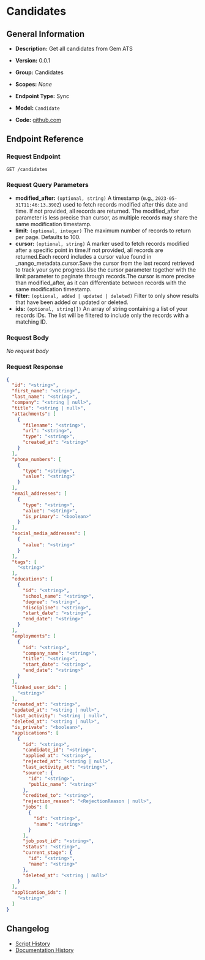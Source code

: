 <!-- BEGIN GENERATED CONTENT -->
# Candidates

## General Information

- **Description:** Get all candidates from Gem ATS

- **Version:** 0.0.1
- **Group:** Candidates
- **Scopes:** _None_
- **Endpoint Type:** Sync
- **Model:** `Candidate`
- **Code:** [github.com](https://github.com/NangoHQ/integration-templates/tree/main/integrations/gem/syncs/candidates.ts)


## Endpoint Reference

### Request Endpoint

`GET /candidates`

### Request Query Parameters

- **modified_after:** `(optional, string)` A timestamp (e.g., `2023-05-31T11:46:13.390Z`) used to fetch records modified after this date and time. If not provided, all records are returned. The modified_after parameter is less precise than cursor, as multiple records may share the same modification timestamp.
- **limit:** `(optional, integer)` The maximum number of records to return per page. Defaults to 100.
- **cursor:** `(optional, string)` A marker used to fetch records modified after a specific point in time.If not provided, all records are returned.Each record includes a cursor value found in _nango_metadata.cursor.Save the cursor from the last record retrieved to track your sync progress.Use the cursor parameter together with the limit parameter to paginate through records.The cursor is more precise than modified_after, as it can differentiate between records with the same modification timestamp.
- **filter:** `(optional, added | updated | deleted)` Filter to only show results that have been added or updated or deleted.
- **ids:** `(optional, string[])` An array of string containing a list of your records IDs. The list will be filtered to include only the records with a matching ID.

### Request Body

_No request body_

### Request Response

```json
{
  "id": "<string>",
  "first_name": "<string>",
  "last_name": "<string>",
  "company": "<string | null>",
  "title": "<string | null>",
  "attachments": [
    {
      "filename": "<string>",
      "url": "<string>",
      "type": "<string>",
      "created_at": "<string>"
    }
  ],
  "phone_numbers": [
    {
      "type": "<string>",
      "value": "<string>"
    }
  ],
  "email_addresses": [
    {
      "type": "<string>",
      "value": "<string>",
      "is_primary": "<boolean>"
    }
  ],
  "social_media_addresses": [
    {
      "value": "<string>"
    }
  ],
  "tags": [
    "<string>"
  ],
  "educations": [
    {
      "id": "<string>",
      "school_name": "<string>",
      "degree": "<string>",
      "discipline": "<string>",
      "start_date": "<string>",
      "end_date": "<string>"
    }
  ],
  "employments": [
    {
      "id": "<string>",
      "company_name": "<string>",
      "title": "<string>",
      "start_date": "<string>",
      "end_date": "<string>"
    }
  ],
  "linked_user_ids": [
    "<string>"
  ],
  "created_at": "<string>",
  "updated_at": "<string | null>",
  "last_activity": "<string | null>",
  "deleted_at": "<string | null>",
  "is_private": "<boolean>",
  "applications": [
    {
      "id": "<string>",
      "candidate_id": "<string>",
      "applied_at": "<string>",
      "rejected_at": "<string | null>",
      "last_activity_at": "<string>",
      "source": {
        "id": "<string>",
        "public_name": "<string>"
      },
      "credited_to": "<string>",
      "rejection_reason": "<RejectionReason | null>",
      "jobs": [
        {
          "id": "<string>",
          "name": "<string>"
        }
      ],
      "job_post_id": "<string>",
      "status": "<string>",
      "current_stage": {
        "id": "<string>",
        "name": "<string>"
      },
      "deleted_at": "<string | null>"
    }
  ],
  "application_ids": [
    "<string>"
  ]
}
```

## Changelog

- [Script History](https://github.com/NangoHQ/integration-templates/commits/main/integrations/gem/syncs/candidates.ts)
- [Documentation History](https://github.com/NangoHQ/integration-templates/commits/main/integrations/gem/syncs/candidates.md)

<!-- END  GENERATED CONTENT -->

